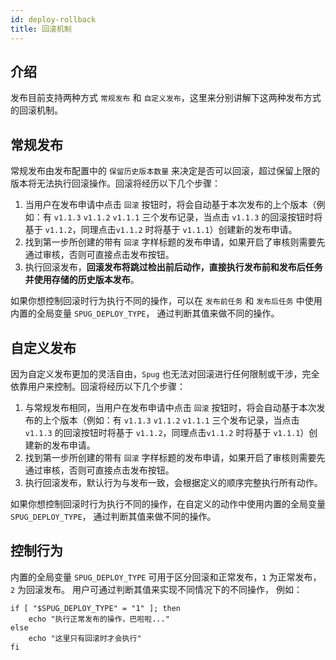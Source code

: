 ```yaml
---
id: deploy-rollback
title: 回滚机制
---
```


## 介绍
发布目前支持两种方式 `常规发布` 和 `自定义发布`，这里来分别讲解下这两种发布方式的回滚机制。

## 常规发布
常规发布由发布配置中的 `保留历史版本数量` 来决定是否可以回滚，超过保留上限的版本将无法执行回滚操作。回滚将经历以下几个步骤：
1. 当用户在发布申请中点击 `回滚` 按钮时，将会自动基于本次发布的上个版本（例如：有 `v1.1.3` `v1.1.2` `v1.1.1` 三个发布记录，当点击 `v1.1.3`
的回滚按钮时将基于 `v1.1.2`，同理点击`v1.1.2` 时将基于 `v1.1.1`）创建新的发布申请。
2. 找到第一步所创建的带有 `回滚` 字样标题的发布申请，如果开启了审核则需要先通过审核，否则可直接点击发布按钮。
3. 执行回滚发布，**回滚发布将跳过检出前后动作，直接执行发布前和发布后任务并使用存储的历史版本发布**。

如果你想控制回滚时行为执行不同的操作，可以在 `发布前任务` 和 `发布后任务` 中使用内置的全局变量 `SPUG_DEPLOY_TYPE`， 通过判断其值来做不同的操作。


## 自定义发布
因为自定义发布更加的灵活自由，`Spug` 也无法对回滚进行任何限制或干涉，完全依靠用户来控制。回滚将经历以下几个步骤：
1. 与常规发布相同，当用户在发布申请中点击 `回滚` 按钮时，将会自动基于本次发布的上个版本（例如：有 `v1.1.3` `v1.1.2` `v1.1.1` 三个发布记录，当点击 `v1.1.3`
的回滚按钮时将基于 `v1.1.2`，同理点击`v1.1.2` 时将基于 `v1.1.1`）创建新的发布申请。
2. 找到第一步所创建的带有 `回滚` 字样标题的发布申请，如果开启了审核则需要先通过审核，否则可直接点击发布按钮。
3. 执行回滚发布，默认行为与发布一致，会根据定义的顺序完整执行所有动作。

如果你想控制回滚时行为执行不同的操作，在自定义的动作中使用内置的全局变量 `SPUG_DEPLOY_TYPE`， 通过判断其值来做不同的操作。


## 控制行为
内置的全局变量 `SPUG_DEPLOY_TYPE` 可用于区分回滚和正常发布，`1` 为正常发布， `2` 为回滚发布。 用户可通过判断其值来实现不同情况下的不同操作，
例如：

```shell script
if [ "$SPUG_DEPLOY_TYPE" = "1" ]; then
    echo "执行正常发布的操作，巴啦啦..."
else
    echo "这里只有回滚时才会执行"
fi
```